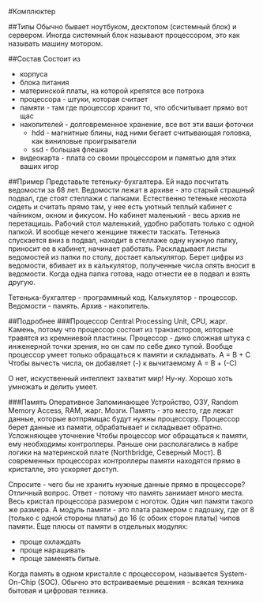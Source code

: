 #Комплюктер

##Типы
Обычно бывает ноутбуком, десктопом (системный блок) и сервером.
Иногда системный блок называют процессором, это как называть машину мотором.

##Состав
Состоит из 
- корпуса 
- блока питания
- материнской платы, на которой крепятся все потроха
- процессора - штуки, которая считает
- памяти - там где процессор хранит то, что обсчитывает прямо вот щас
- накопителей - долговременное хранение, все вот эти ваши фоточки
  - hdd - магнитные блины, над ними бегает считывающая головка, как виниловые проигрыватели
  - ssd - большая флешка
 - видеокарта - плата со своми процессором и памятью для этих ваших игор

##Пример
Представьте тетеньку-бухгалтера. Ей надо посчитать ведомости за 68 лет.
Ведомости лежат в архиве - это старый страшный подвал, где стоят стеллажи с папками.
Естественно тетеньке неохота сидеть и считать прямо там, у нее есть уютный теплый кабинет с чайником, окном и фикусом.
Но кабинет маленький - весь архив не перетащишь. Рабочий стол маленький, удобно работать только с одной папкой. И вообще нечего женщине тяжести таскать.
Тетенька спускается вниз в подвал, находит в стеллаже одну нужную папку, приносит ее в кабинет, начинает работать. Раскладывает листы ведомостей из папки по столу, достает калькулятор. Берет цифры из ведомости, вбивает их в калькулятор, полученные числа опять вносит в ведомости.
Когда одна папка готова, надо отнести ее в подвал и взять другую.

Тетенька-бухгалтер - программный код.
Калькулятор - процессор.
Ведомости - память.
Архив - накопитель.

##Подробнее
###Процессор
Central Processing Unit, CPU, жарг. Камень, потому что процессор состоит из транзисторов, которые травятся из кремниевой пластины.
Процессор - дико сложная штука с инженерной точки зрения, но он сам по себе дико тупой. 
Вообще процессор умеет только обращаться к памяти и складывать. 
A = B + C
Чтобы вычесть числа, он добавляет (-) к вычитаемому
A = B + (-C)

О нет, искуственный интеллект захватит мир! Ну-ну. Хорошо хоть умножать и делить умеет. 

###Память
Оперативное Запоминающее Устройство, ОЗУ, Random Memory Access, RAM, жарг. Мозги.
Память - это место, где лежат данные, которые вотпрямщас будут нужны процессору.
Процессор берет данные из памяти, обрабатывает и складывает обратно.
  Усложняющее уточнение
  Чтобы процессор мог обращаться к памяти, ему необходимы контроллеры. Раньше они располагались в набре логики на материнской плате (Northbridge, Северный Мост). В современных процессорах контроллеры памяти находятся прямо в кристалле, это ускоряет доступ.
  
Спросите - чего бы не хранить нужные данные прямо в процессоре? Отличный вопрос. Ответ - потому что память занимает много места. Весь кристал процессора размером с ноготок. Один чип памяти такого же размера. А модуль памяти - это плата размером с ладошку, где от 8 (только с одной стороны платы) до 16 (с обоих сторон платы) чипов памяти. Еще плюсы от памяти в отдельных модулях:
- проще охлаждать
- проще наращивать
- проще заменять битые.

Когда память в одном кристалле с процессором, называется System-On-Chip (SOC). Обычно это встраиваемые решения - всякая техника бытовая и цифровая техника.

